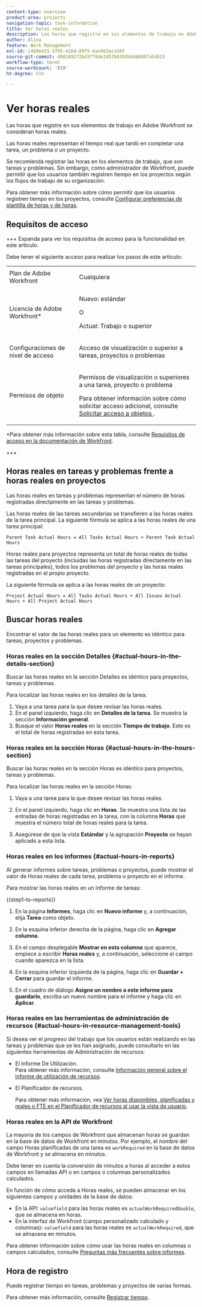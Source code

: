 ```yaml
---
content-type: overview
product-area: projects
navigation-topic: task-information
title: Ver horas reales
description: Las horas que registre en sus elementos de trabajo en Adobe Workfront se consideran horas reales.
author: Alina
feature: Work Management
exl-id: c4b0e431-1765-416d-89f5-6ac663ac1d4f
source-git-commit: d68189272bd3f78de2d57b8393b44b698fa5db13
workflow-type: tm+mt
source-wordcount: '819'
ht-degree: 51%

---
```


# Ver horas reales

<!-- Audited: 5/2025 -->

Las horas que registre en sus elementos de trabajo en Adobe Workfront se consideran horas reales.

Las horas reales representan el tiempo real que tardó en completar una tarea, un problema o un proyecto.

Se recomienda registrar las horas en los elementos de trabajo, que son tareas y problemas. Sin embargo, como administrador de Workfront, puede permitir que los usuarios también registren tiempo en los proyectos según los flujos de trabajo de su organización.

Para obtener más información sobre cómo permitir que los usuarios registren tiempo en los proyectos, consulte [Configurar preferencias de plantilla de horas y de horas](../../../administration-and-setup/set-up-workfront/configure-timesheets-schedules/timesheet-and-hour-preferences.md).

## Requisitos de acceso

+++ Expanda para ver los requisitos de acceso para la funcionalidad en este artículo.

Debe tener el siguiente acceso para realizar los pasos de este artículo:

<table style="table-layout:auto"> 
 <col> 
 <col> 
 <tbody> 
  <tr> 
   <td role="rowheader">Plan de Adobe Workfront</td> 
   <td> <p>Cualquiera</p> </td> 
  </tr> 
  <tr> 
   <td role="rowheader">Licencia de Adobe Workfront*</td> 
   <td> 
   <p>Nuevo: estándar<p>
   <p>O</p>
   <p>Actual: Trabajo o superior</p> </td> 
  </tr> 
  <tr> 
   <td role="rowheader">Configuraciones de nivel de acceso</td> 
   <td> <p>Acceso de visualización o superior a tareas, proyectos o problemas</p> </td> 
  </tr> 
  <tr> 
   <td role="rowheader">Permisos de objeto</td> 
   <td> <p>Permisos de visualización o superiores a una tarea, proyecto o problema</p> <p>Para obtener información sobre cómo solicitar acceso adicional, consulte <a href="../../../workfront-basics/grant-and-request-access-to-objects/request-access.md" class="MCXref xref">Solicitar acceso a objetos </a>.</p> </td> 
  </tr> 
 </tbody> 
</table>

*Para obtener más información sobre esta tabla, consulte [Requisitos de acceso en la documentación de Workfront](/help/quicksilver/administration-and-setup/add-users/access-levels-and-object-permissions/access-level-requirements-in-documentation.md).

+++

## Horas reales en tareas y problemas frente a horas reales en proyectos

Las horas reales en tareas y problemas representan el número de horas registradas directamente en las tareas y problemas.

Las horas reales de las tareas secundarias se transfieren a las horas reales de la tarea principal. La siguiente fórmula se aplica a las horas reales de una tarea principal:

```
Parent Task Actual Hours = All Tasks Actual Hours + Parent Task Actual Hours
```

Horas reales para proyectos representa un total de horas reales de todas las tareas del proyecto (incluidas las horas registradas directamente en las tareas principales), todos los problemas del proyecto y las horas reales registradas en el propio proyecto.

La siguiente fórmula se aplica a las horas reales de un proyecto:

```
Project Actual Hours = All Tasks Actual Hours + All Issues Actual Hours + All Project Actual Hours
```

## Buscar horas reales

Encontrar el valor de las horas reales para un elemento es idéntico para tareas, proyectos y problemas.

### Horas reales en la sección Detalles {#actual-hours-in-the-details-section}

Buscar las horas reales en la sección Detalles es idéntico para proyectos, tareas y problemas.

Para localizar las horas reales en los detalles de la tarea:

1. Vaya a una tarea para la que desee revisar las horas reales.
1. En el panel izquierdo, haga clic en **Detalles de la tarea**. Se muestra la sección **Información general**.
1. Busque el valor **Horas reales** en la sección **Tiempo de trabajo**. Este es el total de horas registradas en esta tarea.

### Horas reales en la sección Horas {#actual-hours-in-the-hours-section}

Buscar las horas reales en la sección Horas es idéntico para proyectos, tareas y problemas.

Para localizar las horas reales en la sección Horas:

1. Vaya a una tarea para la que desee revisar las horas reales.

1. En el panel izquierdo, haga clic en **Horas**. Se muestra una lista de las entradas de horas registradas en la tarea, con la columna **Horas** que muestra el número total de horas reales para la tarea.

1. Asegúrese de que la vista **Estándar** y la agrupación **Proyecto** se hayan aplicado a esta lista.

### Horas reales en los informes {#actual-hours-in-reports}

Al generar informes sobre tareas, problemas o proyectos, puede mostrar el valor de Horas reales de cada tarea, problema o proyecto en el informe.

Para mostrar las horas reales en un informe de tareas:

{{step1-to-reports}}

1. En la página **Informes**, haga clic en **Nuevo informe** y, a continuación, elija **Tarea** como objeto.
1. En la esquina inferior derecha de la página, haga clic en **Agregar columna**.
1. En el campo desplegable **Mostrar en esta columna** que aparece, empiece a escribir **Horas reales** y, a continuación, seleccione el campo cuando aparezca en la lista.

1. En la esquina inferior izquierda de la página, haga clic en **Guardar + Cerrar** para guardar el informe.

1. En el cuadro de diálogo **Asigne un nombre a este informe para guardarlo**, escriba un nuevo nombre para el informe y haga clic en **Aplicar**.

### Horas reales en las herramientas de administración de recursos {#actual-hours-in-resource-management-tools}

Si desea ver el progreso del trabajo que los usuarios están realizando en las tareas y problemas que se les han asignado, puede consultarlo en las siguientes herramientas de Administración de recursos:

* El Informe De Utilización.\
  Para obtener más información, consulte [Información general sobre el informe de utilización de recursos](../../../reports-and-dashboards/reports/using-built-in-reports/resource-utilization-report.md).

* El Planificador de recursos.

  Para obtener más información, vea [Ver horas disponibles, planificadas y reales o FTE en el Planificador de recursos al usar la vista de usuario](../../../resource-mgmt/resource-planning/view-hours-fte-user-view-resource-planner.md).


### Horas reales en la API <!--, and custom data--> de Workfront <!--database and the-->

<!--this section was added as a result to this issue: https://experience.adobe.com/#/@adobeinternalworkfront/so:hub-Hub/workfront/task/6810910e0001b932e0948336208e76f2/overview-->

La mayoría de los campos de Workfront que almacenan horas se guardan en la base de datos de Workfront en minutos. Por ejemplo, el nombre del campo Horas planificadas de una tarea es `workRequired` en la base de datos de Workfront y se almacena en minutos.

Debe tener en cuenta la conversión de minutos a horas al acceder a estos campos en llamadas API o en campos o columnas personalizados calculados.

En función de cómo acceda a Horas reales, se pueden almacenar en los siguientes campos y unidades de la base de datos:

* En la API: `valuefield` para las horas reales es `actualWorkRequiredDouble`, que se almacena en horas.
* En la interfaz de Workfront (campo personalizado calculado y columnas): `valuefield` para las horas reales es `actualWorkRequired`, que se almacena en minutos.

<!--Change the above with this when we fix this for the Workfront UI: 

You must use the following valuefield name for Actual Hours in API calls or calculated custom fields or columns in Workfront: `actualWorkRequiredDouble`. -->

Para obtener información sobre cómo usar las horas reales en columnas o campos calculados, consulte [Preguntas más frecuentes sobre informes](/help/quicksilver/reports-and-dashboards/reports/tips-tricks-and-troubleshooting/reports-faq.md).

## Hora de registro

Puede registrar tiempo en tareas, problemas y proyectos de varias formas.

Para obtener más información, consulte [Registrar tiempo](../../../timesheets/create-and-manage-timesheets/log-time.md).
